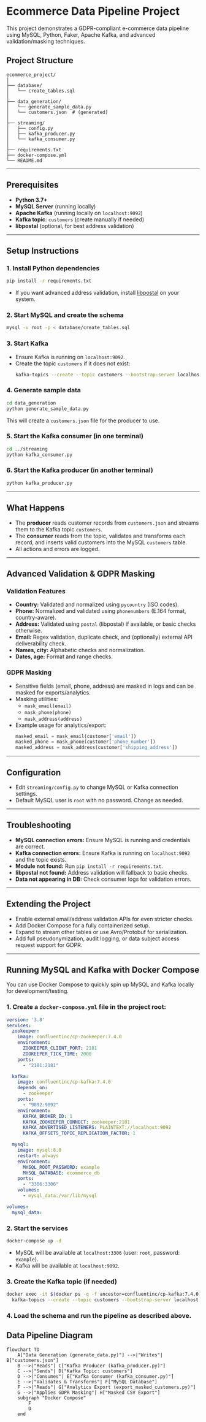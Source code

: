 # Ecommerce Data Pipeline Project

This project demonstrates a GDPR-compliant e-commerce data pipeline using MySQL, Python, Faker, Apache Kafka, and advanced validation/masking techniques.


## Project Structure

```
ecommerce_project/
│
├── database/
│   └── create_tables.sql
│
├── data_generation/
│   └── generate_sample_data.py
│   └── customers.json  # (generated)
│
├── streaming/
│   ├── config.py
│   ├── kafka_producer.py
│   └── kafka_consumer.py
│
├── requirements.txt
├── docker-compose.yml
└── README.md
```

---

## Prerequisites
- **Python 3.7+**
- **MySQL Server** (running locally)
- **Apache Kafka** (running locally on `localhost:9092`)
- **Kafka topic**: `customers` (create manually if needed)
- **libpostal** (optional, for best address validation)

---

## Setup Instructions

### 1. Install Python dependencies
```bash
pip install -r requirements.txt
```
- If you want advanced address validation, install [libpostal](https://github.com/openvenues/libpostal) on your system.

### 2. Start MySQL and create the schema
```bash
mysql -u root -p < database/create_tables.sql
```

### 3. Start Kafka
- Ensure Kafka is running on `localhost:9092`.
- Create the topic `customers` if it does not exist:
  ```bash
  kafka-topics --create --topic customers --bootstrap-server localhost:9092 --partitions 1 --replication-factor 1
  ```

### 4. Generate sample data
```bash
cd data_generation
python generate_sample_data.py
```
This will create a `customers.json` file for the producer to use.

### 5. Start the Kafka consumer (in one terminal)
```bash
cd ../streaming
python kafka_consumer.py
```

### 6. Start the Kafka producer (in another terminal)
```bash
python kafka_producer.py
```

---

## What Happens
- The **producer** reads customer records from `customers.json` and streams them to the Kafka topic `customers`.
- The **consumer** reads from the topic, validates and transforms each record, and inserts valid customers into the MySQL `customers` table.
- All actions and errors are logged.

---

## Advanced Validation & GDPR Masking

### Validation Features
- **Country:** Validated and normalized using `pycountry` (ISO codes).
- **Phone:** Normalized and validated using `phonenumbers` (E.164 format, country-aware).
- **Address:** Validated using `postal` (libpostal) if available, or basic checks otherwise.
- **Email:** Regex validation, duplicate check, and (optionally) external API deliverability check.
- **Names, city:** Alphabetic checks and normalization.
- **Dates, age:** Format and range checks.

### GDPR Masking
- Sensitive fields (email, phone, address) are masked in logs and can be masked for exports/analytics.
- Masking utilities:
  - `mask_email(email)`
  - `mask_phone(phone)`
  - `mask_address(address)`
- Example usage for analytics/export:
  ```python
  masked_email = mask_email(customer['email'])
  masked_phone = mask_phone(customer['phone_number'])
  masked_address = mask_address(customer['shipping_address'])
  ```

---

## Configuration
- Edit `streaming/config.py` to change MySQL or Kafka connection settings.
- Default MySQL user is `root` with no password. Change as needed.

---

## Troubleshooting
- **MySQL connection errors:** Ensure MySQL is running and credentials are correct.
- **Kafka connection errors:** Ensure Kafka is running on `localhost:9092` and the topic exists.
- **Module not found:** Run `pip install -r requirements.txt`.
- **libpostal not found:** Address validation will fallback to basic checks.
- **Data not appearing in DB:** Check consumer logs for validation errors.

---

## Extending the Project
- Enable external email/address validation APIs for even stricter checks.
- Add Docker Compose for a fully containerized setup.
- Expand to stream other tables or use Avro/Protobuf for serialization.
- Add full pseudonymization, audit logging, or data subject access request support for GDPR.

---

## Running MySQL and Kafka with Docker Compose

You can use Docker Compose to quickly spin up MySQL and Kafka locally for development/testing.

### 1. Create a `docker-compose.yml` file in the project root:

```yaml
version: '3.8'
services:
  zookeeper:
    image: confluentinc/cp-zookeeper:7.4.0
    environment:
      ZOOKEEPER_CLIENT_PORT: 2181
      ZOOKEEPER_TICK_TIME: 2000
    ports:
      - "2181:2181"

  kafka:
    image: confluentinc/cp-kafka:7.4.0
    depends_on:
      - zookeeper
    ports:
      - "9092:9092"
    environment:
      KAFKA_BROKER_ID: 1
      KAFKA_ZOOKEEPER_CONNECT: zookeeper:2181
      KAFKA_ADVERTISED_LISTENERS: PLAINTEXT://localhost:9092
      KAFKA_OFFSETS_TOPIC_REPLICATION_FACTOR: 1

  mysql:
    image: mysql:8.0
    restart: always
    environment:
      MYSQL_ROOT_PASSWORD: example
      MYSQL_DATABASE: ecommerce_db
    ports:
      - "3306:3306"
    volumes:
      - mysql_data:/var/lib/mysql

volumes:
  mysql_data:
```

### 2. Start the services
```bash
docker-compose up -d
```

- MySQL will be available at `localhost:3306` (user: `root`, password: `example`).
- Kafka will be available at `localhost:9092`.

### 3. Create the Kafka topic (if needed)
```bash
docker exec -it $(docker ps -q -f ancestor=confluentinc/cp-kafka:7.4.0) \
  kafka-topics --create --topic customers --bootstrap-server localhost:9092 --partitions 1 --replication-factor 1
```

### 4. Load the schema and run the pipeline as described above.





## Data Pipeline Diagram

```mermaid
flowchart TD
    A["Data Generation (generate_data.py)"] -->|"Writes"| B["customers.json"]
    B -->|"Reads"| C["Kafka Producer (kafka_producer.py)"]
    C -->|"Sends"| D["Kafka Topic: customers"]
    D -->|"Consumes"| E["Kafka Consumer (kafka_consumer.py)"]
    E -->|"Validates & Transforms"| F["MySQL Database"]
    F -->|"Reads"| G["Analytics Export (export_masked_customers.py)"]
    G -->|"Applies GDPR Masking"| H["Masked CSV Export"]
    subgraph "Docker Compose"
        F
        D
    end
```